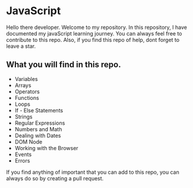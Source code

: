# JavaScript

Hello there developer. Welcome to my repository. In this repository, I have documented my javaScript learning journey.
You can always feel free to contribute to this repo. Also, if you find this repo of help, dont forget to leave a star.

## What you will find in this repo.
 - Variables
 - Arrays 
 - Operators 
 - Functions 
 - Loops 
 - If - Else Statements 
 - Strings 
 - Regular Expressions 
 - Numbers and Math 
 - Dealing with Dates 
 - DOM Node 
 - Working with the Browser 
 - Events 
 - Errors
 
If you find anything of important that you can add to this repo, you can always do so by creating a pull request.

